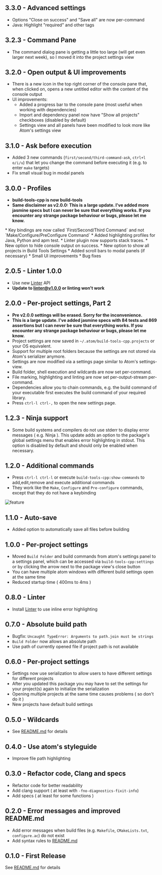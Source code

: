 ## 3.3.0 - Advanced settings
* Options "Close on success" and "Save all" are now per-command
* Java: Highlight "required" and other tags

## 3.2.3 - Command Pane
* The command dialog pane is getting a little too large (will get even larger next week), so I moved it into the project settings view

## 3.2.0 - Open output & UI improvements
* There is a new icon in the top right corner of the console pane that, when clicked on, opens a new untitled editor with the content of the console output
* UI improvements:
  * Added a progress bar to the console pane (most useful when working with dependencies)
  * Import and dependency panel now have "Show all projects" checkboxes (disabled by default)
  * Settings view and all panels have been modified to look more like Atom's settings view

## 3.1.0 - Ask before execution
* Added 3 new commands (`first/second/third-command-ask`, `ctrl+l o/i/u`) that let you change the command before executing it (e.g. to enter `make` targets)
* Fix small visual bug in modal panels

## 3.0.0 - Profiles
* <b> build-tools-cpp is now build-tools
* Same disclaimer as v2.0.0: This is a large update. I've added more jasmine specs but I can never be sure that everything works. If you encounter any strange package behaviour or bugs, please let me know.
</b>
* Key bindings are now called `First/Second/Third Command` and not `Make/Configure/PreConfigure Command`
* Added highlighting profiles for Java, Python and apm test.
* Linter plugin now supports stack traces.
* New option to hide console output on success.
* New option to show all projects in Build Tools Settings
* Added scroll bars to modal panels (if necessary)
* Small UI improvements
* Bug fixes

## 2.0.5 - Linter 1.0.0
* Use new [Linter](https://github.com/AtomLinter/Linter) API
* <b>Update to linter@v1.0.0 or linting won't work</b>

## 2.0.0 - Per-project settings, Part 2
* <b> Pre v2.0.0 settings will be erased. Sorry for the inconvenience.
* This is a large update. I've added jasmine specs with 84 tests and 869 assertions but I can never be sure that everything works. If you encounter any strange package behaviour or bugs, please let me know. </b>
* Project settings are now saved in `~/.atom/build-tools-cpp.projects` or your OS equivalent.
* Support for multiple root folders because the settings are not stored via Atom's serializer anymore.
* Settings are now modified via a settings page similar to Atom's settings-view.
* Build folder, shell execution and wildcards are now set per-command.
* File marking, highlighting and linting are now set per-output-stream per-command.
* Dependencies allow you to chain commands, e.g. the build command of your executable first executes the build command of your required library.
* Press `ctrl-l ctrl-,` to open the new settings page.

## 1.2.3 - Ninja support
* Some build systems and compilers do not use stderr to display error messages ( e.g. Ninja ). This update adds an option to the package's global settings menu that enables error highlighting in stdout. This option is disabled by default and should only be enabled when necessary.

## 1.2.0 - Additional commands
* Press `ctrl-l ctrl-l` or execute `build-tools-cpp:show-commands` to add,edit,remove and execute additional commands
* They work like the `Make`, `Configure` and `Pre-configure` commands, except that they do not have a keybinding

![feature](https://cloud.githubusercontent.com/assets/7817714/6352478/439f1004-bc43-11e4-9549-9f315cd7b2eb.png)

## 1.1.0 - Auto-save
* Added option to automatically save all files before building

## 1.0.0 - Per-project settings
* Moved `Build Folder` and build commands from atom's settings panel to a settings panel, which can be accessed via `build-tools-cpp:settings` or by clicking the arrow next to the package view's close button
* You can have multiple atom windows with different build settings open at the same time
* Reduced startup time ( 400ms to 4ms )

## 0.8.0 - Linter
* Install [Linter](https://atom.io/packages/linter) to use inline error highlighting

## 0.7.0 - Absolute build path
* Bugfix: `Uncaught TypeError: Arguments to path.join must be strings`
* `Build Folder` now allows an absolute path
* Use path of currently opened file if project path is not available

## 0.6.0 - Per-project settings
* Settings now use serialization to allow users to have different settings for different projects
* After you updated this package you may have to set the settings for your project(s) again to initialize the serialization
* Opening multiple projects at the same time causes problems ( so don't do it )
* New projects have default build settings

## 0.5.0 - Wildcards
* See [README.md](README.md) for details

## 0.4.0 - Use atom's styleguide
* Improve file path highlighting

## 0.3.0 - Refactor code, Clang and specs
* Refactor code for better readability
* Add clang support ( at least with `-fno-diagnostics-fixit-info`)
* Add specs ( at least for some functions )

## 0.2.0 - Error messages and improved README.md
* Add error messages when build files (e.g. `Makefile`, `CMakeLists.txt`, `configure.ac`) do not exist
* Add syntax rules to [README.md](README.md)

## 0.1.0 - First Release
See [README.md](README.md) for details

